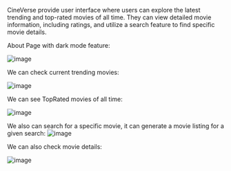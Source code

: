 CineVerse provide user interface where users can explore the latest trending and top-rated movies of all time. They can view detailed movie information, including ratings, and utilize a search feature to find specific movie details.

About Page with dark mode feature:

![image](https://github.com/VarunShukla07/CineVerse/assets/94779584/72347d65-35f9-4767-be5c-6705dc76271f)

We can check current trending movies:

![image](https://github.com/VarunShukla07/CineVerse/assets/94779584/692ba8c2-4ad2-49ec-8673-e6fd240f850b)

We can see TopRated movies of all time:

![image](https://github.com/VarunShukla07/CineVerse/assets/94779584/6f606486-04d3-4102-a2b6-0e390d27ac89)


We also can search for a specific movie, it can generate a movie listing for a given search:
![image](https://github.com/VarunShukla07/CineVerse/assets/94779584/565b3c3f-2ac8-4662-9826-2209f8cc44e1)

We can also check movie details:

![image](https://github.com/VarunShukla07/CineVerse/assets/94779584/8ce9db09-8d49-4261-83a3-e126e82a5d64)
